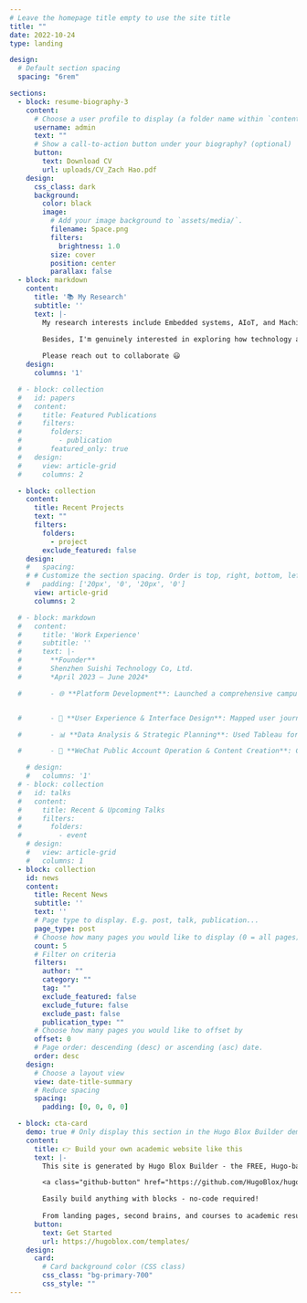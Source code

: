 ```yaml
---
# Leave the homepage title empty to use the site title
title: ""
date: 2022-10-24
type: landing

design:
  # Default section spacing
  spacing: "6rem"

sections:
  - block: resume-biography-3
    content:
      # Choose a user profile to display (a folder name within `content/authors/`)
      username: admin
      text: ""
      # Show a call-to-action button under your biography? (optional)
      button:
        text: Download CV
        url: uploads/CV_Zach Hao.pdf
    design:
      css_class: dark
      background:
        color: black
        image:
          # Add your image background to `assets/media/`.
          filename: Space.png
          filters:
            brightness: 1.0
          size: cover
          position: center
          parallax: false
  - block: markdown
    content:
      title: '📚 My Research'
      subtitle: ''
      text: |-
        My research interests include Embedded systems, AIoT, and Machine Learning. 
        
        Besides, I'm genuinely interested in exploring how technology and business can be integrated to address real-world challenges and contribute positively to society.

        Please reach out to collaborate 😃
    design:
      columns: '1'

  # - block: collection
  #   id: papers
  #   content:
  #     title: Featured Publications
  #     filters:
  #       folders:
  #         - publication
  #       featured_only: true
  #   design:
  #     view: article-grid
  #     columns: 2

  - block: collection
    content:
      title: Recent Projects
      text: ""
      filters:
        folders:
          - project
        exclude_featured: false
    design:
    #   spacing:
    # # Customize the section spacing. Order is top, right, bottom, left.
    #   padding: ['20px', '0', '20px', '0']
      view: article-grid
      columns: 2

  # - block: markdown
  #   content:
  #     title: 'Work Experience'
  #     subtitle: ''
  #     text: |-
  #       **Founder**  
  #       Shenzhen Suishi Technology Co, Ltd.  
  #       *April 2023 – June 2024*

  #       - 🌐 **Platform Development**: Launched a comprehensive campus offer platform, partnering with major platforms (Meituan, Taobao, Jingdong) to provide college students with exclusive discounts on food, entertainment, and online shopping.  


  #       - 🎨 **User Experience & Interface Design**: Mapped user journeys to understand user needs, designed and implemented the front end of a WeChat mini-program using JavaScript and Wechat Devtools, ensuring a smooth and intuitive user experience.  

  #       - 📊 **Data Analysis & Strategic Planning**: Used Tableau for data visualization, analyzing user trends and behaviors to inform financial management and company strategy. Implemented UI enhancements and functionality optimizations in mini-programs to keep users engaged.  

  #       - 📝 **WeChat Public Account Operation & Content Creation**: Created and managed content for the company’s WeChat public account, focusing on topics relevant to college student growth and education. Authored a popular article on university student development, achieving over 68,000 views on a single post. 

    # design:
    #   columns: '1'
  # - block: collection
  #   id: talks
  #   content:
  #     title: Recent & Upcoming Talks
  #     filters:
  #       folders:
  #         - event
    # design:
    #   view: article-grid
    #   columns: 1
  - block: collection
    id: news
    content:
      title: Recent News
      subtitle: ''
      text: ''
      # Page type to display. E.g. post, talk, publication...
      page_type: post
      # Choose how many pages you would like to display (0 = all pages)
      count: 5
      # Filter on criteria
      filters:
        author: ""
        category: ""
        tag: ""
        exclude_featured: false
        exclude_future: false
        exclude_past: false
        publication_type: ""
      # Choose how many pages you would like to offset by
      offset: 0
      # Page order: descending (desc) or ascending (asc) date.
      order: desc
    design:
      # Choose a layout view
      view: date-title-summary
      # Reduce spacing
      spacing:
        padding: [0, 0, 0, 0]

  - block: cta-card
    demo: true # Only display this section in the Hugo Blox Builder demo site
    content:
      title: 👉 Build your own academic website like this
      text: |-
        This site is generated by Hugo Blox Builder - the FREE, Hugo-based open source website builder trusted by 250,000+ academics like you.

        <a class="github-button" href="https://github.com/HugoBlox/hugo-blox-builder" data-color-scheme="no-preference: light; light: light; dark: dark;" data-icon="octicon-star" data-size="large" data-show-count="true" aria-label="Star HugoBlox/hugo-blox-builder on GitHub">Star</a>

        Easily build anything with blocks - no-code required!
        
        From landing pages, second brains, and courses to academic resumés, conferences, and tech blogs.
      button:
        text: Get Started
        url: https://hugoblox.com/templates/
    design:
      card:
        # Card background color (CSS class)
        css_class: "bg-primary-700"
        css_style: ""
---
```

